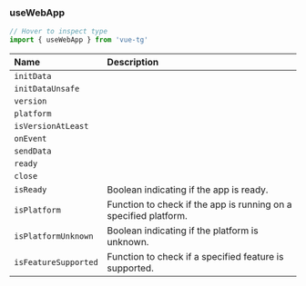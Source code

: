 ### useWebApp

```ts twoslash
// Hover to inspect type
import { useWebApp } from 'vue-tg'
```

| Name                 | Description                                                                                                                        |
| :------------------- | :--------------------------------------------------------------------------------------------------------------------------------- |
| `initData`           | <!--@include: @/generated/WebApp-initData.md -->                                                                                   |
| `initDataUnsafe`     | <!--@include: @/generated/WebApp-initDataUnsafe.md -->                                                                             |
| `version`            | <!--@include: @/generated/WebApp-version.md -->                                                                                    |
| `platform`           | <!--@include: @/generated/WebApp-platform.md -->                                                                                   |
| `isVersionAtLeast`   | <!--@include: @/generated/WebApp-isVersionAtLeast.md -->                                                                           |
| `onEvent`            | <!--@include: @/generated/WebApp-onEvent.md -->                                                                                    |
| `sendData`           | <!--@include: @/generated/WebApp-sendData.md -->                                                                                   |
| `ready`              | <!--@include: @/generated/WebApp-ready.md -->                                                                                      |
| `close`              | <!--@include: @/generated/WebApp-close.md -->                                                                                      |
| `isReady`            | Boolean indicating if the app is ready. <br/><Badge type="info" text="🔋 custom" /><Badge type="info" text="⚡️ readonly reactive" /> |
| `isPlatform`         | Function to check if the app is running on a specified platform. <br/><Badge type="info" text="🔋 custom" />                        |
| `isPlatformUnknown`  | Boolean indicating if the platform is unknown. <br/><Badge type="info" text="🔋 custom" />                                          |
| `isFeatureSupported` | Function to check if a specified feature is supported. <br/><Badge type="info" text="🔋 custom" />                                  |
